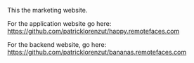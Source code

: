 This the marketing website.

For the application website go here: https://github.com/patricklorenzut/happy.remotefaces.com 

For the backend website, go here: https://github.com/patricklorenzut/bananas.remotefaces.com
